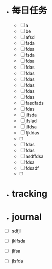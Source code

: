 - # 每日任务
	- [ ] a
	- [ ] be
	- [ ] afsd
	- [ ] fsda
	- [ ] fdsa
	- [ ] fsda
	- [ ] fdsa
	- [ ] fdas
	- [ ] fdas
	- [ ] fdas
	- [ ] fdas
	- [ ] fdas
	- [ ] fdas
	- [ ] fasdfads
	- [ ] fdas
	- [ ] jlfsda
	- [ ] jfslad
	- [ ] jlfdsa
	- [ ] fjkldas
	- [ ] 
	- [ ] fdas
	- [ ] fdas
	- [ ] asdffdsa
	- [ ] fdsa
	- [ ] fdsadf
	- [ ] 
- # tracking
- # journal

- [ ] sdfjl
- [ ] jklfsda
- [ ] jlfsa
- [ ] jlsfda





